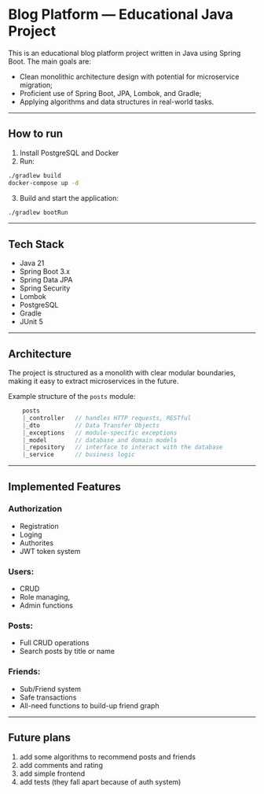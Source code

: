 # Blog Platform — Educational Java Project

This is an educational blog platform project written in Java using Spring Boot. The main goals are:

- Clean monolithic architecture design with potential for microservice migration;
- Proficient use of Spring Boot, JPA, Lombok, and Gradle;
- Applying algorithms and data structures in real-world tasks.

---

## How to run

1. Install PostgreSQL and Docker
2. Run:
```bash
./gradlew build
docker-compose up -d
```
3. Build and start the application:

```bash
./gradlew bootRun
```

---

## Tech Stack

- Java 21
- Spring Boot 3.x
- Spring Data JPA
- Spring Security
- Lombok
- PostgreSQL
- Gradle
- JUnit 5

---

## Architecture

The project is structured as a monolith with clear modular boundaries, making it easy to extract microservices in the future.

Example structure of the `posts` module:

```java
    posts
    |_controller   // handles HTTP requests, RESTful
    |_dto          // Data Transfer Objects
    |_exceptions   // module-specific exceptions
    |_model        // database and domain models
    |_repository   // interface to interact with the database
    |_service      // business logic
```

---

## Implemented Features

### Authorization
- Registration
- Loging
- Authorites
- JWT token system

### Users:
- CRUD
- Role managing,
- Admin functions

### Posts:
- Full CRUD operations
- Search posts by title or name

### Friends:
- Sub/Friend system
- Safe transactions
- All-need functions to build-up friend graph

---

## Future plans

1. add some algorithms to recommend posts and friends
2. add comments and rating
3. add simple frontend 
4. add tests (they fall apart because of auth system)
